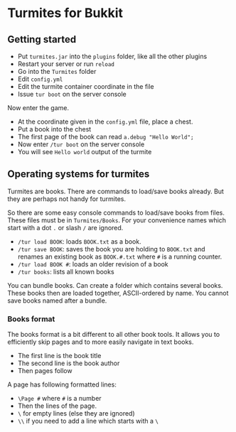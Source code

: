 # Turmites for Bukkit

## Getting started

- Put `turmites.jar` into the `plugins` folder, like all the other plugins
- Restart your server or run `reload`
- Go into the `Turmites` folder
- Edit `config.yml`
- Edit the turmite container coordinate in the file
- Issue `tur boot` on the server console

Now enter the game.

- At the coordinate given in the `config.yml` file, place a chest.
- Put a book into the chest
- The first page of the book can read `a.debug "Hello World";`
- Now enter `/tur boot` on the server console
- You will see `Hello world` output of the turmite

## Operating systems for turmites

Turmites are books.  There are commands to load/save books already.  But they are perhaps not handy for turmites.

So there are some easy console commands to load/save books from files.  These files must be in `Turmites/Books`.  For your convenience names which start with a dot `.` or slash `/` are ignored.

- `/tur load BOOK`: loads `BOOK.txt` as a book.
- `/tur save BOOK`: saves the book you are holding to `BOOK.txt` and renames an existing book as `BOOK.#.txt` where `#` is a running counter.
- `/tur load BOOK #`: loads an older revision of a book
- `/tur books`: lists all known books

You can bundle books.  Can create a folder which contains several books.  These books then are loaded together, ASCII-ordered by name.  You cannot save books named after a bundle.

### Books format

The books format is a bit different to all other book tools.  It allows you to efficiently skip pages and to more easily navigate in text books.

- The first line is the book title
- The second line is the book author
- Then pages follow

A page has following formatted lines:

- `\Page #` where `#` is a number
- Then the lines of the page.
- `\` for empty lines (else they are ignored)
- `\\` if you need to add a line which starts with a `\`
